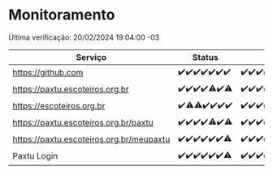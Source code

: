 # Monitoramento

Última verificação: 20/02/2024 19:04:00 -03

|Serviço|Status|Últimas 24h|
|---|---|---|
|https://github.com|<span title="2024-02-13: OK=24">✔️</span><span title="2024-02-14: OK=24">✔️</span><span title="2024-02-15: OK=24">✔️</span><span title="2024-02-16: OK=24">✔️</span><span title="2024-02-17: OK=24">✔️</span><span title="2024-02-18: OK=24">✔️</span><span title="2024-02-19: OK=22">✔️</span>|<span title="19/02/2024 19:04:00 -03 : 200">✔️</span><span title="19/02/2024 20:05:00 -03 : 200">✔️</span><span title="19/02/2024 21:29:00 -03 : 200">✔️</span><span title="19/02/2024 22:37:00 -03 : 200">✔️</span><span title="19/02/2024 23:12:00 -03 : 200">✔️</span><span title="20/02/2024 00:07:00 -03 : 200">✔️</span><span title="20/02/2024 01:08:00 -03 : 200">✔️</span><span title="20/02/2024 02:07:00 -03 : 200">✔️</span><span title="20/02/2024 03:08:00 -03 : 200">✔️</span><span title="20/02/2024 04:06:00 -03 : 200">✔️</span><span title="20/02/2024 05:08:00 -03 : 200">✔️</span><span title="20/02/2024 06:06:00 -03 : 200">✔️</span><span title="20/02/2024 07:06:00 -03 : 200">✔️</span><span title="20/02/2024 08:03:00 -03 : 200">✔️</span><span title="20/02/2024 09:11:00 -03 : 200">✔️</span><span title="20/02/2024 10:06:00 -03 : 200">✔️</span><span title="20/02/2024 11:05:00 -03 : 200">✔️</span><span title="20/02/2024 12:05:00 -03 : 200">✔️</span><span title="20/02/2024 13:07:00 -03 : 200">✔️</span><span title="20/02/2024 14:04:00 -03 : 200">✔️</span><span title="20/02/2024 15:09:00 -03 : 200">✔️</span><span title="20/02/2024 16:03:00 -03 : 200">✔️</span><span title="20/02/2024 17:07:00 -03 : 200">✔️</span><span title="20/02/2024 18:04:00 -03 : 200">✔️</span><span title="20/02/2024 19:04:00 -03 : 200">✔️</span>|
|https://paxtu.escoteiros.org.br|<span title="2024-02-13: OK=24">✔️</span><span title="2024-02-14: OK=24">✔️</span><span title="2024-02-15: OK=24">✔️</span><span title="2024-02-16: OK=24">✔️</span><span title="2024-02-17: OK=23, Falhas=1">⚠️</span><span title="2024-02-18: OK=24">✔️</span><span title="2024-02-19: OK=21, Falhas=1">⚠️</span>|<span title="19/02/2024 19:04:00 -03 : 200">✔️</span><span title="19/02/2024 20:05:00 -03 : 200">✔️</span><span title="19/02/2024 21:29:00 -03 : 200">✔️</span><span title="19/02/2024 22:37:00 -03 : 200">✔️</span><span title="19/02/2024 23:12:00 -03 : 200">✔️</span><span title="20/02/2024 00:07:00 -03 : 200">✔️</span><span title="20/02/2024 01:08:00 -03 : 200">✔️</span><span title="20/02/2024 02:07:00 -03 : 200">✔️</span><span title="20/02/2024 03:08:00 -03 : 200">✔️</span><span title="20/02/2024 04:06:00 -03 : 200">✔️</span><span title="20/02/2024 05:08:00 -03 : 200">✔️</span><span title="20/02/2024 06:06:00 -03 : 200">✔️</span><span title="20/02/2024 07:06:00 -03 : 200">✔️</span><span title="20/02/2024 08:03:00 -03 : 200">✔️</span><span title="20/02/2024 09:11:00 -03 : 200">✔️</span><span title="20/02/2024 10:06:00 -03 : 200">✔️</span><span title="20/02/2024 11:05:00 -03 : 200">✔️</span><span title="20/02/2024 12:05:00 -03 : 200">✔️</span><span title="20/02/2024 13:07:00 -03 : 200">✔️</span><span title="20/02/2024 14:04:00 -03 : 200">✔️</span><span title="20/02/2024 15:09:00 -03 : 200">✔️</span><span title="20/02/2024 16:03:00 -03 : 200">✔️</span><span title="20/02/2024 17:07:00 -03 : 200">✔️</span><span title="20/02/2024 18:04:00 -03 : 0">❌</span><span title="20/02/2024 19:04:00 -03 : 200">✔️</span>|
|https://escoteiros.org.br|<span title="2024-02-13: OK=24">✔️</span><span title="2024-02-14: OK=22, Falhas=2">⚠️</span><span title="2024-02-15: OK=22, Falhas=2">⚠️</span><span title="2024-02-16: OK=24">✔️</span><span title="2024-02-17: OK=24">✔️</span><span title="2024-02-18: OK=24">✔️</span><span title="2024-02-19: OK=22">✔️</span>|<span title="19/02/2024 19:04:00 -03 : 200">✔️</span><span title="19/02/2024 20:05:00 -03 : 200">✔️</span><span title="19/02/2024 21:29:00 -03 : 200">✔️</span><span title="19/02/2024 22:37:00 -03 : 200">✔️</span><span title="19/02/2024 23:12:00 -03 : 200">✔️</span><span title="20/02/2024 00:07:00 -03 : 200">✔️</span><span title="20/02/2024 01:08:00 -03 : 200">✔️</span><span title="20/02/2024 02:07:00 -03 : 200">✔️</span><span title="20/02/2024 03:08:00 -03 : 200">✔️</span><span title="20/02/2024 04:06:00 -03 : 200">✔️</span><span title="20/02/2024 05:08:00 -03 : 200">✔️</span><span title="20/02/2024 06:06:00 -03 : 200">✔️</span><span title="20/02/2024 07:06:00 -03 : 200">✔️</span><span title="20/02/2024 08:03:00 -03 : 200">✔️</span><span title="20/02/2024 09:11:00 -03 : 200">✔️</span><span title="20/02/2024 10:06:00 -03 : 200">✔️</span><span title="20/02/2024 11:05:00 -03 : 200">✔️</span><span title="20/02/2024 12:05:00 -03 : 200">✔️</span><span title="20/02/2024 13:07:00 -03 : 200">✔️</span><span title="20/02/2024 14:04:00 -03 : 200">✔️</span><span title="20/02/2024 15:09:00 -03 : 200">✔️</span><span title="20/02/2024 16:03:00 -03 : 200">✔️</span><span title="20/02/2024 17:07:00 -03 : 200">✔️</span><span title="20/02/2024 18:04:00 -03 : 200">✔️</span><span title="20/02/2024 19:04:00 -03 : 200">✔️</span>|
|https://paxtu.escoteiros.org.br/paxtu|<span title="2024-02-13: OK=24">✔️</span><span title="2024-02-14: OK=24">✔️</span><span title="2024-02-15: OK=24">✔️</span><span title="2024-02-16: OK=24">✔️</span><span title="2024-02-17: OK=22, Falhas=2">⚠️</span><span title="2024-02-18: OK=24">✔️</span><span title="2024-02-19: OK=21, Falhas=1">⚠️</span>|<span title="19/02/2024 19:04:00 -03 : 200">✔️</span><span title="19/02/2024 20:05:00 -03 : 200">✔️</span><span title="19/02/2024 21:29:00 -03 : 200">✔️</span><span title="19/02/2024 22:37:00 -03 : 200">✔️</span><span title="19/02/2024 23:12:00 -03 : 200">✔️</span><span title="20/02/2024 00:07:00 -03 : 200">✔️</span><span title="20/02/2024 01:08:00 -03 : 200">✔️</span><span title="20/02/2024 02:07:00 -03 : 200">✔️</span><span title="20/02/2024 03:08:00 -03 : 200">✔️</span><span title="20/02/2024 04:06:00 -03 : 200">✔️</span><span title="20/02/2024 05:08:00 -03 : 200">✔️</span><span title="20/02/2024 06:06:00 -03 : 200">✔️</span><span title="20/02/2024 07:06:00 -03 : 200">✔️</span><span title="20/02/2024 08:03:00 -03 : 200">✔️</span><span title="20/02/2024 09:11:00 -03 : 200">✔️</span><span title="20/02/2024 10:06:00 -03 : 200">✔️</span><span title="20/02/2024 11:05:00 -03 : 200">✔️</span><span title="20/02/2024 12:05:00 -03 : 200">✔️</span><span title="20/02/2024 13:07:00 -03 : 200">✔️</span><span title="20/02/2024 14:04:00 -03 : 200">✔️</span><span title="20/02/2024 15:09:00 -03 : 200">✔️</span><span title="20/02/2024 16:03:00 -03 : 200">✔️</span><span title="20/02/2024 17:07:00 -03 : 200">✔️</span><span title="20/02/2024 18:04:00 -03 : 0">❌</span><span title="20/02/2024 19:04:00 -03 : 200">✔️</span>|
|https://paxtu.escoteiros.org.br/meupaxtu|<span title="2024-02-13: OK=24">✔️</span><span title="2024-02-14: OK=24">✔️</span><span title="2024-02-15: OK=24">✔️</span><span title="2024-02-16: OK=24">✔️</span><span title="2024-02-17: OK=24">✔️</span><span title="2024-02-18: OK=24">✔️</span><span title="2024-02-19: OK=21, Falhas=1">⚠️</span>|<span title="19/02/2024 19:04:00 -03 : 200">✔️</span><span title="19/02/2024 20:05:00 -03 : 200">✔️</span><span title="19/02/2024 21:29:00 -03 : 200">✔️</span><span title="19/02/2024 22:37:00 -03 : 200">✔️</span><span title="19/02/2024 23:12:00 -03 : 200">✔️</span><span title="20/02/2024 00:07:00 -03 : 200">✔️</span><span title="20/02/2024 01:08:00 -03 : 200">✔️</span><span title="20/02/2024 02:07:00 -03 : 200">✔️</span><span title="20/02/2024 03:08:00 -03 : 200">✔️</span><span title="20/02/2024 04:06:00 -03 : 200">✔️</span><span title="20/02/2024 05:08:00 -03 : 200">✔️</span><span title="20/02/2024 06:06:00 -03 : 200">✔️</span><span title="20/02/2024 07:06:00 -03 : 200">✔️</span><span title="20/02/2024 08:03:00 -03 : 200">✔️</span><span title="20/02/2024 09:11:00 -03 : 200">✔️</span><span title="20/02/2024 10:06:00 -03 : 200">✔️</span><span title="20/02/2024 11:05:00 -03 : 200">✔️</span><span title="20/02/2024 12:05:00 -03 : 200">✔️</span><span title="20/02/2024 13:07:00 -03 : 200">✔️</span><span title="20/02/2024 14:04:00 -03 : 200">✔️</span><span title="20/02/2024 15:09:00 -03 : 200">✔️</span><span title="20/02/2024 16:03:00 -03 : 200">✔️</span><span title="20/02/2024 17:07:00 -03 : 200">✔️</span><span title="20/02/2024 18:04:00 -03 : 0">❌</span><span title="20/02/2024 19:04:00 -03 : 200">✔️</span>|
|Paxtu Login|<span title="2024-02-13: OK=24">✔️</span><span title="2024-02-14: OK=24">✔️</span><span title="2024-02-15: OK=24">✔️</span><span title="2024-02-16: OK=24">✔️</span><span title="2024-02-17: OK=24">✔️</span><span title="2024-02-18: OK=24">✔️</span><span title="2024-02-19: OK=21, Falhas=1">⚠️</span>|<span title="19/02/2024 19:04:00 -03 : 200">✔️</span><span title="19/02/2024 20:05:00 -03 : 200">✔️</span><span title="19/02/2024 21:29:00 -03 : 200">✔️</span><span title="19/02/2024 22:37:00 -03 : 200">✔️</span><span title="19/02/2024 23:12:00 -03 : 200">✔️</span><span title="20/02/2024 00:07:00 -03 : 200">✔️</span><span title="20/02/2024 01:08:00 -03 : 200">✔️</span><span title="20/02/2024 02:07:00 -03 : 200">✔️</span><span title="20/02/2024 03:08:00 -03 : 200">✔️</span><span title="20/02/2024 04:06:00 -03 : 200">✔️</span><span title="20/02/2024 05:08:00 -03 : 200">✔️</span><span title="20/02/2024 06:06:00 -03 : 200">✔️</span><span title="20/02/2024 07:06:00 -03 : 200">✔️</span><span title="20/02/2024 08:03:00 -03 : 200">✔️</span><span title="20/02/2024 09:11:00 -03 : 200">✔️</span><span title="20/02/2024 10:06:00 -03 : 200">✔️</span><span title="20/02/2024 11:05:00 -03 : 200">✔️</span><span title="20/02/2024 12:05:00 -03 : 200">✔️</span><span title="20/02/2024 13:07:00 -03 : 200">✔️</span><span title="20/02/2024 14:04:00 -03 : 200">✔️</span><span title="20/02/2024 15:09:00 -03 : 200">✔️</span><span title="20/02/2024 16:03:00 -03 : 200">✔️</span><span title="20/02/2024 17:07:00 -03 : 200">✔️</span><span title="20/02/2024 18:04:00 -03 : 504">❌</span><span title="20/02/2024 19:04:00 -03 : 200">✔️</span>|
